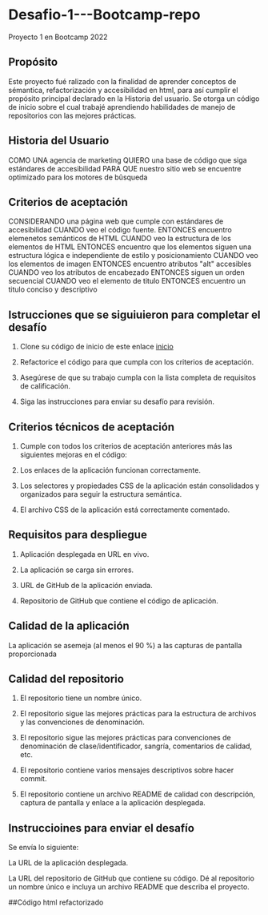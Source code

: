 # Desafio-1---Bootcamp-repo
Proyecto 1 en Bootcamp 2022


## Propósito

Este proyecto fué ralizado con la finalidad de aprender conceptos de sémantica, refactorización y accesibilidad en html, para así cumplir el propósito principal declarado en la Historia del usuario.
Se otorga un código de inicio sobre el cual trabajé aprendiendo habilidades de manejo de repositorios con las mejores prácticas.

## Historia del Usuario

COMO UNA agencia de marketing
QUIERO una base de código que siga estándares de accesibilidad
PARA QUE nuestro sitio web se encuentre optimizado para los motores de bûsqueda

## Criterios de aceptación

CONSIDERANDO una página web que cumple con estándares de accesibilidad
CUANDO veo el código fuente.
ENTONCES encuentro elemenetos semánticos de HTML 
CUANDO veo la estructura de los elementos de HTML
ENTONCES encuentro que los elementos siguen una estructura lógica e independiente de estilo y posicionamiento
CUANDO veo los elementos de imagen
ENTONCES encuentro atributos "alt" accesibles 
CUANDO veo los atributos de encabezado
ENTONCES siguen un orden secuencial
CUANDO veo el elemento de titulo 
ENTONCES encuentro un titulo conciso y descriptivo

## Istrucciones que se siguiuieron para completar el desafío


1. Clone su código de inicio de este enlace [inicio](hgit@github.com:coding-boot-camp/legendary-memory.gitttp:// "inicio")

2. Refactorice el código para que cumpla con los criterios de aceptación.

3. Asegúrese de que su trabajo cumpla con la lista completa de requisitos de calificación.

4. Siga las instrucciones para enviar su desafío para revisión.

## Criterios técnicos de aceptación

1. Cumple con todos los criterios de aceptación anteriores más las siguientes mejoras en el código:

2. Los enlaces de la aplicación funcionan correctamente.

3. Los selectores y propiedades CSS de la aplicación están consolidados y organizados para seguir la estructura semántica.

4. El archivo CSS de la aplicación está correctamente comentado.

## Requisitos para despliegue

1. Aplicación desplegada en URL en vivo.

2. La aplicación se carga sin errores.

3. URL de GitHub de la aplicación enviada.

4. Repositorio de GitHub que contiene el código de aplicación.

## Calidad de la aplicación

La aplicación se asemeja (al menos el 90 %) a las capturas de pantalla proporcionada







## Calidad del repositorio

1. El repositorio tiene un nombre único.

2. El repositorio sigue las mejores prácticas para la estructura de archivos y las convenciones de denominación.

3. El repositorio sigue las mejores prácticas para convenciones de denominación de clase/identificador, sangría, comentarios de calidad, etc.

4. El repositorio contiene varios mensajes descriptivos sobre hacer commit.

5. El repositorio contiene un archivo README de calidad con descripción, captura de pantalla y enlace a la aplicación desplegada.

## Instruccioines para enviar el desafío

Se envía lo siguiente:

La URL de la aplicación desplegada.

La URL del repositorio de GitHub que contiene su código. Dé al repositorio un nombre único e incluya un archivo README que describa el proyecto.

##Código html refactorizado
